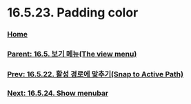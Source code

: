 # 16.5.23. Padding color

### [Home](./00-home.md)
### [Parent: 16.5. 보기 메뉴(The view menu)](./16-05-00-the-view-menu.md)
### [Prev: 16.5.22. 활성 경로에 맞추기(Snap to Active Path)](./16-05-22-snap-to-active-path.md)
### [Next: 16.5.24. Show menubar](./16-05-24-show-menubar.md)
